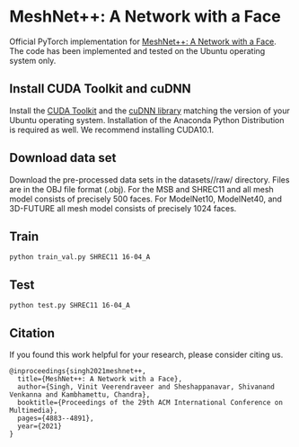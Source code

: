 # MeshNet++: A Network with a Face
Official PyTorch implementation for [MeshNet++: A Network with a Face](https://dl.acm.org/doi/abs/10.1145/3474085.3475468). The code has been implemented and tested on the Ubuntu operating system only.

## Install CUDA Toolkit and cuDNN
Install the [CUDA Toolkit](https://developer.nvidia.com/cuda-toolkit) and the [cuDNN library](https://developer.nvidia.com/rdp/cudnn-archive) matching the version of your Ubuntu operating system. Installation of the Anaconda Python Distribution is required as well. We recommend installing CUDA10.1.


## Download data set
Download the pre-processed data sets in the datasets/<dataset>/raw/ directory. Files are in the OBJ file format (.obj). For the MSB and SHREC11 and all mesh model consists of precisely 500 faces. For ModelNet10, ModelNet40, and 3D-FUTURE all mesh model consists of precisely 1024 faces.

## Train
```
python train_val.py SHREC11 16-04_A
```

## Test
```
python test.py SHREC11 16-04_A
```

## Citation
If you found this work helpful for your research, please consider citing us.
```
@inproceedings{singh2021meshnet++,
  title={MeshNet++: A Network with a Face},
  author={Singh, Vinit Veerendraveer and Sheshappanavar, Shivanand Venkanna and Kambhamettu, Chandra},
  booktitle={Proceedings of the 29th ACM International Conference on Multimedia},
  pages={4883--4891},
  year={2021}
}
```

